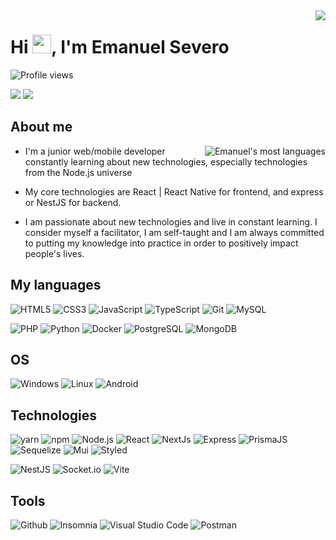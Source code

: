 <!--
**severoemanuel/severoemanuel** is a ✨ _special_ ✨ repository because its `README.md` (this file) appears on your GitHub profile.

Here are some ideas to get you started:

- 🔭 I’m currently working on ...
- 🌱 I’m currently learning ...
- 👯 I’m looking to collaborate on ...
- 🤔 I’m looking for help with ...
- 💬 Ask me about ...
- 📫 How to reach me: ...
- 😄 Pronouns: ...
- ⚡ Fun fact: ...
-->

<img align="right" src="https://github-readme-stats.vercel.app/api?username=severoemanuel&show_icons=true&theme=vision-friendly-dark" />

<h1>Hi <img src="https://raw.githubusercontent.com/kaueMarques/kaueMarques/master/hi.gif" width="30px">, I'm Emanuel Severo</h1>

<img src="https://komarev.com/ghpvc/?username=severoemanuel&color=yellow" alt="Profile views" />
<p>
  <img src="https://img.shields.io/static/v1?label=Overview&message=Emanuel&color=f8efd4&style=for-the-badge&logo=GitHub">
  <img src="https://img.shields.io/static/v1?label=Fullstack&message=Developer&color=31ac59&style=for-the-badge">
</p>

## About me

<img align="right" src="https://github-readme-stats.vercel.app/api/top-langs/?username=severoemanuel&layout=compact&theme=vision-friendly-dark" alt="Emanuel's most   languages" />

- I'm a junior web/mobile developer constantly learning about new technologies, especially technologies from the Node.js universe

- My core technologies are React | React Native for frontend, and express or NestJS for backend.

- I am passionate about new technologies and live in constant learning. I consider myself a facilitator, I am self-taught and I am always committed to putting my knowledge into practice in order to positively impact people's lives.

## My languages

![HTML5](https://img.shields.io/static/v1?style=for-the-badge&show_icons=true&color=339933&label=HTML5&message=high&logo=HTML5)
![CSS3](https://img.shields.io/static/v1?style=for-the-badge&show_icons=true&color=339933&label=CSS3&message=high&logo=CSS3)
![JavaScript](https://img.shields.io/static/v1?style=for-the-badge&show_icons=true&color=339933&label=JavaScript&message=high&logo=JavaScript)
![TypeScript](https://img.shields.io/static/v1?style=for-the-badge&show_icons=true&color=339933&label=TypeScript&message=high&logo=TypeScript)
![Git](https://img.shields.io/static/v1?style=for-the-badge&show_icons=true&color=339933&label=Git&message=high&logo=Git)
![MySQL](https://img.shields.io/static/v1?style=for-the-badge&show_icons=true&color=339933&label=MySQL&message=high&logo=MySQL)

![PHP](https://img.shields.io/static/v1?style=for-the-badge&show_icons=true&color=83ab91&label=PHP&message=medium&logo=PHP)
![Python](https://img.shields.io/static/v1?style=for-the-badge&show_icons=true&color=83ab91&label=Python&message=medium&logo=Python)
![Docker](https://img.shields.io/static/v1?style=for-the-badge&show_icons=true&color=83ab91&label=Docker&message=medium&logo=Docker)
![PostgreSQL](https://img.shields.io/static/v1?style=for-the-badge&show_icons=true&color=83ab91&label=PostgreSQL&message=medium&logo=PostgreSQL)
![MongoDB](https://img.shields.io/static/v1?style=for-the-badge&show_icons=true&color=83ab91&label=MongoDB&message=medium&logo=MongoDB)

## OS

![Windows](https://img.shields.io/static/v1?style=for-the-badge&show_icons=true&color=339933&label=Windows&message=high&logo=Windows) 
![Linux](https://img.shields.io/static/v1?style=for-the-badge&show_icons=true&color=83ab91&label=Linux&message=medium&logo=Linux) 
![Android](https://img.shields.io/static/v1?style=for-the-badge&show_icons=true&color=83ab91&label=Android&message=medium&logo=Android)

## Technologies

![yarn](https://img.shields.io/static/v1?style=for-the-badge&show_icons=true&color=339933&label=yarn&message=high&logo=yarn)
![npm](https://img.shields.io/static/v1?style=for-the-badge&show_icons=true&color=339933&label=npm&message=high&logo=npm)
![Node.js](https://img.shields.io/static/v1?style=for-the-badge&show_icons=true&color=339933&label=Node.js&message=high&logo=Node.js)
![React](https://img.shields.io/static/v1?style=for-the-badge&show_icons=true&color=339933&label=React&message=high&logo=React)
![NextJs](https://img.shields.io/static/v1?style=for-the-badge&show_icons=true&color=339933&label=NextJs&message=high&logo=Next.js)
![Express](https://img.shields.io/static/v1?style=for-the-badge&show_icons=true&color=339933&label=Express&message=high&logo=Express)
![PrismaJS](https://img.shields.io/static/v1?style=for-the-badge&show_icons=true&color=339933&label=PrismaJS&message=high&logo=Prisma)
![Sequelize](https://img.shields.io/static/v1?style=for-the-badge&show_icons=true&color=339933&label=Sequelize&message=high&logo=Sequelize)
![Mui](https://img.shields.io/static/v1?style=for-the-badge&show_icons=true&color=339933&label=Material-UI&message=high&logo=Mui)
![Styled](https://img.shields.io/static/v1?style=for-the-badge&show_icons=true&color=339933&label=Styled%20Components&message=high&logo=Styled-Components)

![NestJS](https://img.shields.io/static/v1?style=for-the-badge&show_icons=true&color=83ab91&label=NestJS&message=medium&logo=NestJS)
![Socket.io](https://img.shields.io/static/v1?style=for-the-badge&show_icons=true&color=83ab91&label=Socket.io&message=medium&logo=Socket.io)
![Vite](https://img.shields.io/static/v1?style=for-the-badge&show_icons=true&color=83ab91&label=NestJS&message=medium&logo=Vite)

## Tools
![Github](https://img.shields.io/static/v1?style=for-the-badge&show_icons=true&color=339933&label=Github&message=high&logo=Github)
![Insomnia](https://img.shields.io/static/v1?style=for-the-badge&show_icons=true&color=339933&label=Insomnia&message=high&logo=Insomnia)
![Visual Studio Code](https://img.shields.io/static/v1?style=for-the-badge&show_icons=true&color=339933&label=Visual%20Studio%20Code&message=high&logo=Visual%20Studio%20Code)
![Postman](https://img.shields.io/static/v1?style=for-the-badge&show_icons=true&color=83ab91&label=Postman&message=medium&logo=Postman)
